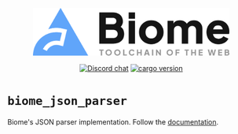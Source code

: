 <p align="center">
	<img alt="Biome - Toolchain of the web" width="400" src="https://raw.githubusercontent.com/biomejs/resources/main/svg/slogan-light-transparent.svg"/>
</p>

<div align="center">

[![Discord chat][discord-badge]][discord-url]
[![cargo version][cargo-badge]][cargo-url]

[discord-badge]: https://badgen.net/discord/online-members/BypW39g6Yc?icon=discord&label=discord&color=green
[discord-url]: https://biomejs.dev/chat
[cargo-badge]: https://badgen.net/crates/v/biome_json_parser?&color=green
[cargo-url]: https://crates.io/crates/biome_json_parser/

</div>

# `biome_json_parser`

Biome's JSON parser implementation. Follow the [documentation](https://docs.rs/biome_json_parser/).

